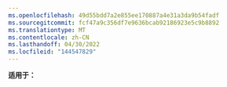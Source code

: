 ```yaml
---
ms.openlocfilehash: 49d55bdd7a2e855ee170887a4e31a3da9b54fadf
ms.sourcegitcommit: fcf47a9c356df7e9636bcab92186923e5c9b8892
ms.translationtype: MT
ms.contentlocale: zh-CN
ms.lasthandoff: 04/30/2022
ms.locfileid: "144547829"
---
```

  **适用于：**  